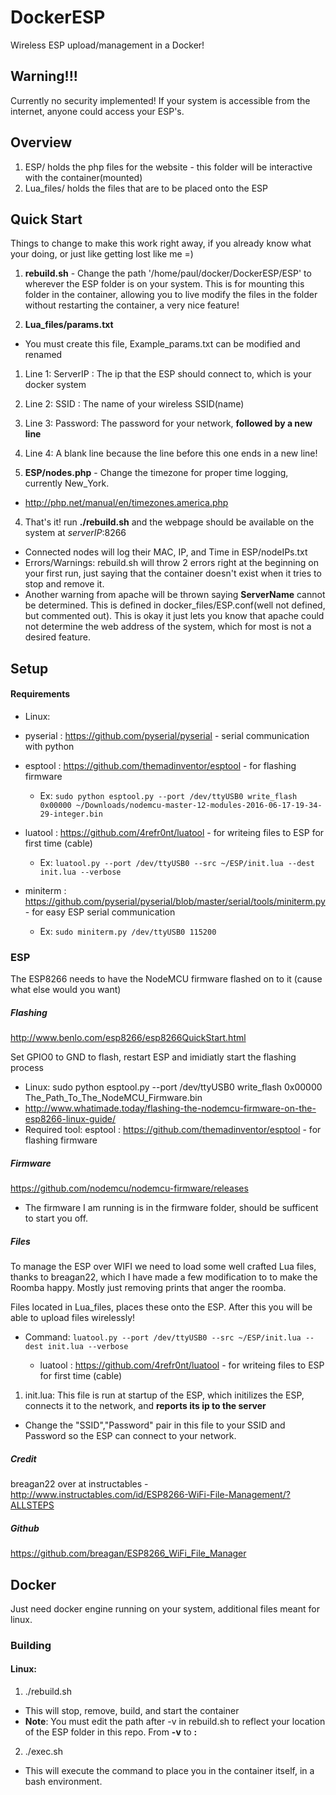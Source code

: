 # DockerESP
Wireless ESP upload/management in a Docker!

## Warning!!!
Currently no security implemented!
If your system is accessible from the internet, anyone could access your ESP's.


## Overview
1. ESP/ holds the php files for the website - this folder will be interactive with the container(mounted)
2. Lua_files/ holds the files that are to be placed onto the ESP

## Quick Start
Things to change to make this work right away, if you already know what your doing, or just like getting lost like me =)

1. **rebuild.sh** - Change the path '/home/paul/docker/DockerESP/ESP' to wherever the ESP folder is on your system. This is for mounting this folder in the container, allowing you to live modify the files in the folder without restarting the container, a very nice feature!

2. **Lua_files/params.txt** 
 * You must create this file, Example_params.txt can be modified and renamed
  1. Line 1: ServerIP : The ip that the ESP should connect to, which is your docker system
  2. Line 2: SSID : The name of your wireless SSID(name)
  3. Line 3: Password: The password for your network, **followed by a new line**
  4. Line 4: A blank line because the line before this one ends in a new line!

3. **ESP/nodes.php** - Change the timezone for proper time logging, currently New_York.
 * http://php.net/manual/en/timezones.america.php

4. That's it! run **./rebuild.sh** and the webpage should be available on the system at *serverIP*:8266
 * Connected nodes will log their MAC, IP, and Time in ESP/nodeIPs.txt
 * Errors/Warnings: rebuild.sh will throw 2 errors right at the beginning on your first run, just saying that the container doesn't exist when it tries to stop and remove it.
  * Another warning from apache will be thrown saying **ServerName** cannot be determined. This is defined in docker_files/ESP.conf(well not defined, but commented out). This is okay it just lets you know that apache could not determine the web address of the system, which for most is not a desired feature.


## Setup

#### Requirements

 * Linux:
  * pyserial : https://github.com/pyserial/pyserial - serial communication with python
  * esptool  : https://github.com/themadinventor/esptool - for flashing firmware
    * Ex: `sudo python esptool.py --port /dev/ttyUSB0 write_flash 0x00000 ~/Downloads/nodemcu-master-12-modules-2016-06-17-19-34-29-integer.bin`
 
  * luatool  : https://github.com/4refr0nt/luatool       - for writeing files to ESP for first time (cable)
    * Ex: `luatool.py --port /dev/ttyUSB0 --src ~/ESP/init.lua --dest init.lua --verbose`

  * miniterm : https://github.com/pyserial/pyserial/blob/master/serial/tools/miniterm.py - for easy ESP serial communication 
    * Ex: `sudo miniterm.py /dev/ttyUSB0 115200`


### ESP
The ESP8266 needs to have the NodeMCU firmware flashed on to it (cause what else would you want)

##### Flashing 
http://www.benlo.com/esp8266/esp8266QuickStart.html

Set GPIO0 to GND to flash, restart ESP and imidiatly start the flashing process

 * Linux: sudo python esptool.py --port /dev/ttyUSB0  write_flash 0x00000 The_Path_To_The_NodeMCU_Firmware.bin
  * http://www.whatimade.today/flashing-the-nodemcu-firmware-on-the-esp8266-linux-guide/
  * Required tool: esptool : https://github.com/themadinventor/esptool - for flashing firmware

##### Firmware
https://github.com/nodemcu/nodemcu-firmware/releases

 * The firmware I am running is in the firmware folder, should be sufficent to start you off.

##### Files
To manage the ESP over WIFI we need to load some well crafted Lua files, thanks to breagan22, which I have made a few modification to to make the Roomba happy. Mostly just removing prints that anger the roomba.

Files located in Lua_files, places these onto the ESP.
After this you will be able to upload files wirelessly!

* Command: `luatool.py --port /dev/ttyUSB0 --src ~/ESP/init.lua --dest init.lua --verbose`

   * luatool : https://github.com/4refr0nt/luatool       - for writeing files to ESP for first time (cable)


1. init.lua: This file is run at startup of the ESP, which initilizes the ESP, connects it to the network, and **reports its ip to the server**
 * Change the "SSID","Password" pair in this file to your SSID and Password so the ESP can connect to your network.

##### Credit
breagan22 over at instructables - http://www.instructables.com/id/ESP8266-WiFi-File-Management/?ALLSTEPS

##### Github
https://github.com/breagan/ESP8266_WiFi_File_Manager


## Docker
Just need docker engine running on your system, additional files meant for linux.

### Building
#### Linux: 
1. ./rebuild.sh
 * This will stop, remove, build, and start the container
 * **Note**: You must edit the path after -v in rebuild.sh to reflect your location of the ESP folder in this repo. From **-v** to **:**
2. ./exec.sh
 * This will execute the command to place you in the container itself, in a bash environment.

